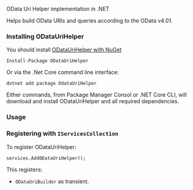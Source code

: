OData Uri Helper implementation in .NET

Helps build OData URIs and queries according to the OData v4.01.

### Installing ODataUriHelper

You should install [ODataUriHelper with NuGet](http://www.nuget.org/packages)

    Install-Package ODataUriHelper

Or via the .Net Core command line interface:

    dotnet add package OdataUriHelper

Either commands, from Package Manager Consol or .NET Core CLI, will download and install ODataUriHelper and all required dependencies.

### Usage

### Registering with `IServicesCollection`

To register ODataUriHelper:

```
services.AddODataUriHelper();
```

This registers:

- `ODataUriBuilder` as transient.